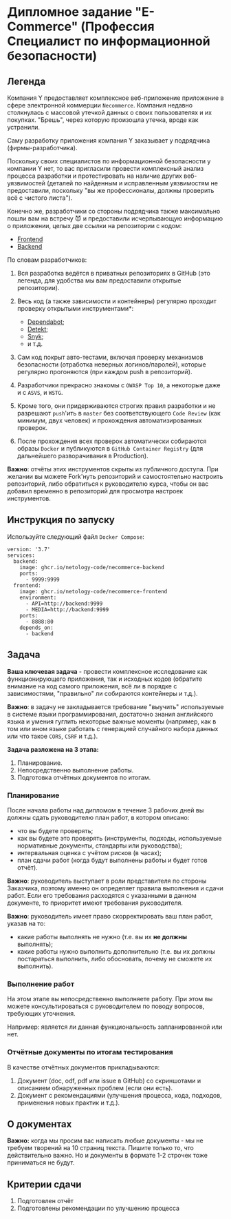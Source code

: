 # Дипломное задание "E-Commerce" (Профессия Специалист по информационной безопасности)

## Легенда

Компания Y предоставляет комплексное веб-приложение приложение в сфере электронной коммерции `Necommerce`. Компания недавно столкнулась с массовой утечкой данных о своих пользователях и их покупках. "Брешь", через которую произошла утечка, вроде как устранили.

Саму разработку приложения компания Y заказывает у подрядчика (фирмы-разработчика).

Поскольку своих специалистов по информационной безопасности у компании Y нет, то вас пригласили провести комплексный анализ процесса разработки и протестировать на наличие других веб-уязвимостей (деталей по найденным и исправленным уязвимостям не предоставили, поскольку "вы же профессионалы, должны проверить всё с чистого листа").

Конечно же, разработчики со стороны подрядчика также максимально пошли вам на встречу 😈  и предоставили исчерпывающую информацию о приложении, целых две ссылки на репозитории с кодом:
* [Frontend](https://github.com/netology-code/necommerce-frontend)
* [Backend](https://github.com/netology-code/necommerce-backend)

По словам разработчиков:
1. Вся разработка ведётся в приватных репозиториях в GitHub (это легенда, для удобства мы вам предоставили открытые репозитории).

2. Весь код (а также зависимости и контейнеры) регулярно  проходит проверку открытыми инструментами*:
    * [Dependabot](https://dependabot.com);
    * [Detekt](https://detekt.github.io/detekt/);
    * [Snyk](https://snyk.io/);
    * и т.д.
    
3. Сам код покрыт авто-тестами, включая проверку механизмов безопасности (отработка неверных логинов/паролей), которые регулярно прогоняются (при каждом push в репозиторий).

4. Разработчики прекрасно знакомы с `OWASP Top 10`, а некоторые даже и с `ASVS`, и `WSTG`.

5. Кроме того, они придерживаются строгих правил разработки и не разрешают `push`'ить в `master` без соответствующего `Code Review` (как минимум, двух человек) и прохождения автоматизированных проверок.

6. После прохождения всех проверок автоматически собираются образы `Docker` и публикуются в `GitHub Container Registry` (для дальнейшего разворачивания в Production).

**Важно**: отчёты этих инструментов скрыты из публичного доступа. При желании вы можете Fork'нуть репозиторий и самостоятельно настроить репозиторий, либо обратиться к руководителю курса, чтобы он вас добавил временно в репозиторий для просмотра настроек инструментов.

## Инструкция по запуску

Используйте следующий файл `Docker Compose`:
```
version: '3.7'
services:
  backend:
    image: ghcr.io/netology-code/necommerce-backend
    ports:
      - 9999:9999
  frontend:
    image: ghcr.io/netology-code/necommerce-frontend
    environment:
      - API=http://backend:9999
      - MEDIA=http://backend:9999
    ports:
      - 8888:80
    depends_on:
      - backend
```

## Задача

**Ваша ключевая задача** - провести комплексное исследование как функционирующего приложения, так и исходных кодов (обратите внимание на код самого приложения, всё ли в порядке с зависимостями, "правильно" ли собираются контейнеры и т.д.).

**Важно**: в задачу не закладывается требование "выучить" используемые в системе языки программирования, достаточно знания английского языка и умения гуглить некоторые важные моменты (например, как в том или ином языке работать с генерацией случайного набора данных или что такое `CORS`, `CSRF` и т.д.).

**Задача разложена на 3 этапа:**
1. Планирование.
2. Непосредственно выполнение работы.
3. Подготовка отчётных документов по итогам.

### Планирование

После начала работы над дипломом в течение 3 рабочих дней вы должны сдать руководителю план работ, в котором описано:

* что вы будете проверять;
* как вы будете это проверять (инструменты, подходы, используемые нормативные документы, стандарты или руководства);
* интервальная оценка с учётом рисков (в часах);
* план сдачи работ (когда будут выполнены работы и будет готов отчёт).

**Важно**: руководитель выступает в роли представителя по стороны Заказчика, поэтому именно он определяет правила выполнения и сдачи работ. Если его требования расходятся с указанными в данном документе, то приоритет имеют требования руководителя.

**Важно**: руководитель имеет право скорректировать ваш план работ, указав на то:

* какие работы выполнять не нужно (т.е. вы их **не должны** выполнять);
* какие работы нужно выполнить дополнительно (т.е. вы их должны постараться выполнить, либо обосновать, почему не сможете их выполнить).

### Выполнение работ

На этом этапе вы непосредственно выполняете работу. При этом вы можете консультироваться с руководителем по поводу вопросов, требующих уточнения.

Например: является ли данная функциональность запланированной или нет.

### Отчётные документы по итогам тестирования

В качестве отчётных документов прикладываются:
1. Документ (doc, odf, pdf или issue в GitHub) со скриншотами и описанием обнаруженных проблем (если они есть).
2. Документ с рекомендациями (улучшения процесса, кода, подходов, применения новых практик и т.д.).

## О документах

**Важно:** когда мы просим вас написать любые документы - мы не требуем творений на 10 страниц текста. Пишите только то, что действительно важно. Но и документы в формате 1-2 строчек тоже приниматься не будут.

## Критерии сдачи

1. Подготовлен отчёт
2. Подготовлены рекомендации по улучшению процесса
